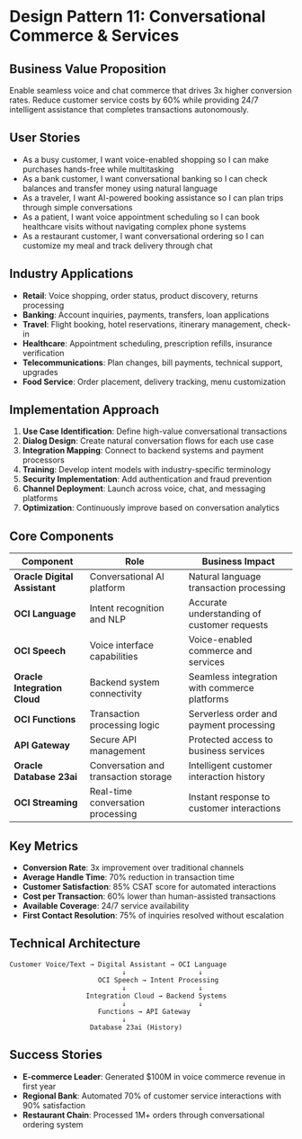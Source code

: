 # Design Pattern 11: Conversational Commerce & Services

## Business Value Proposition
Enable seamless voice and chat commerce that drives 3x higher conversion rates. Reduce customer service costs by 60% while providing 24/7 intelligent assistance that completes transactions autonomously.

## User Stories
- As a busy customer, I want voice-enabled shopping so I can make purchases hands-free while multitasking
- As a bank customer, I want conversational banking so I can check balances and transfer money using natural language
- As a traveler, I want AI-powered booking assistance so I can plan trips through simple conversations
- As a patient, I want voice appointment scheduling so I can book healthcare visits without navigating complex phone systems
- As a restaurant customer, I want conversational ordering so I can customize my meal and track delivery through chat

## Industry Applications
- **Retail**: Voice shopping, order status, product discovery, returns processing
- **Banking**: Account inquiries, payments, transfers, loan applications
- **Travel**: Flight booking, hotel reservations, itinerary management, check-in
- **Healthcare**: Appointment scheduling, prescription refills, insurance verification
- **Telecommunications**: Plan changes, bill payments, technical support, upgrades
- **Food Service**: Order placement, delivery tracking, menu customization

## Implementation Approach
1. **Use Case Identification**: Define high-value conversational transactions
2. **Dialog Design**: Create natural conversation flows for each use case
3. **Integration Mapping**: Connect to backend systems and payment processors
4. **Training**: Develop intent models with industry-specific terminology
5. **Security Implementation**: Add authentication and fraud prevention
6. **Channel Deployment**: Launch across voice, chat, and messaging platforms
7. **Optimization**: Continuously improve based on conversation analytics

## Core Components
| Component | Role | Business Impact |
|-----------|------|-----------------|
| **Oracle Digital Assistant** | Conversational AI platform | Natural language transaction processing |
| **OCI Language** | Intent recognition and NLP | Accurate understanding of customer requests |
| **OCI Speech** | Voice interface capabilities | Voice-enabled commerce and services |
| **Oracle Integration Cloud** | Backend system connectivity | Seamless integration with commerce platforms |
| **OCI Functions** | Transaction processing logic | Serverless order and payment processing |
| **API Gateway** | Secure API management | Protected access to business services |
| **Oracle Database 23ai** | Conversation and transaction storage | Intelligent customer interaction history |
| **OCI Streaming** | Real-time conversation processing | Instant response to customer interactions |

## Key Metrics
- **Conversion Rate**: 3x improvement over traditional channels
- **Average Handle Time**: 70% reduction in transaction time
- **Customer Satisfaction**: 85% CSAT score for automated interactions
- **Cost per Transaction**: 60% lower than human-assisted transactions
- **Available Coverage**: 24/7 service availability
- **First Contact Resolution**: 75% of inquiries resolved without escalation

## Technical Architecture
```
Customer Voice/Text → Digital Assistant → OCI Language
                            ↓                  ↓
                      OCI Speech → Intent Processing
                            ↓                  ↓
                   Integration Cloud → Backend Systems
                            ↓                  ↓
                      Functions → API Gateway
                            ↓
                    Database 23ai (History)
```

## Success Stories
- **E-commerce Leader**: Generated $100M in voice commerce revenue in first year
- **Regional Bank**: Automated 70% of customer service interactions with 90% satisfaction
- **Restaurant Chain**: Processed 1M+ orders through conversational ordering system